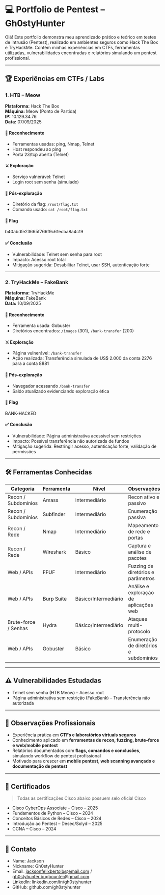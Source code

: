 # 💻 Portfolio de Pentest – Gh0styHunter

Olá! Este portfolio demonstra meu aprendizado prático e teórico em testes de intrusão (Pentest), realizado em ambientes seguros como Hack The Box e TryHackMe. Contém minhas experiências em CTFs, ferramentas utilizadas, vulnerabilidades encontradas e relatórios simulando um pentest profissional.

---

## 🏆 Experiências em CTFs / Labs

### 1. HTB – Meow
**Plataforma:** Hack The Box  
**Máquina:** Meow (Ponto de Partida)  
**IP:** 10.129.34.76  
**Data:** 07/09/2025  

#### 🔎 Reconhecimento
- Ferramentas usadas: ping, Nmap, Telnet  
- Host respondeu ao ping  
- Porta 23/tcp aberta (Telnet)  

#### ⚔️ Exploração
- Serviço vulnerável: Telnet  
- Login root sem senha (simulado)  

#### 📂 Pós-exploração
- Diretório da flag: `/root/flag.txt`  
- Comando usado: `cat /root/flag.txt`  

#### 🏅 Flag
b40abdfe23665f766f9c61ecba8a4c19  

#### ✅ Conclusão
- Vulnerabilidade: Telnet sem senha para root  
- Impacto: Acesso root total  
- Mitigação sugerida: Desabilitar Telnet, usar SSH, autenticação forte  

---

### 2. TryHackMe – FakeBank
**Plataforma:** TryHackMe  
**Máquina:** FakeBank  
**Data:** 10/09/2025  

#### 🔎 Reconhecimento
- Ferramenta usada: Gobuster  
- Diretórios encontrados: `/images` (301), `/bank-transfer` (200)  

#### ⚔️ Exploração
- Página vulnerável: `/bank-transfer`  
- Ação realizada: Transferência simulada de US$ 2.000 da conta 2276 para a conta 8881  

#### 📂 Pós-exploração
- Navegador acessando `/bank-transfer`  
- Saldo atualizado evidenciando exploração ética  

#### 🏅 Flag
BANK-HACKED  

#### ✅ Conclusão
- Vulnerabilidade: Página administrativa acessível sem restrições  
- Impacto: Possível transferência não autorizada de fundos  
- Mitigação sugerida: Restringir acesso, autenticação forte, validação de permissões  

---

## 🛠 Ferramentas Conhecidas

| Categoria | Ferramenta | Nível | Observações |
|-----------|------------|-------|------------|
| Recon / Subdomínios | Amass | Intermediário | Recon ativo e passivo |
| Recon / Subdomínios | Subfinder | Intermediário | Enumeração passiva |
| Recon / Rede | Nmap | Intermediário | Mapeamento de rede e portas |
| Recon / Rede | Wireshark | Básico | Captura e análise de pacotes |
| Web / APIs | FFUF | Intermediário | Fuzzing de diretórios e parâmetros |
| Web / APIs | Burp Suite | Básico/Intermediário | Análise e exploração de aplicações web |
| Brute-force / Senhas | Hydra | Básico/Intermediário | Ataques multi-protocolo |
| Web / APIs | Gobuster | Básico | Enumeração de diretórios e subdomínios |

---

## ⚠️ Vulnerabilidades Estudadas
- Telnet sem senha (HTB Meow) – Acesso root  
- Página administrativa sem restrição (FakeBank) – Transferência não autorizada  

---

## 📄 Observações Profissionais
- Experiência prática em **CTFs e laboratórios virtuais seguros**  
- Conhecimento aplicado em **ferramentas de recon, fuzzing, brute-force e web/mobile pentest**  
- Relatórios documentados com **flags, comandos e conclusões**, simulando workflow de pentest profissional  
- Motivado para crescer em **mobile pentest, web scanning avançado e documentação de pentest**

---

## 📜 Certificados

> Todas as certificações Cisco abaixo possuem selo oficial Cisco

- Cisco CyberOps Associate – Cisco – 2025  
- Fundamentos de Python – Cisco – 2024  
- Conceitos Básicos de Redes – Cisco – 2024  
- Introdução ao Pentest – Desec/Solyd – 2025  
- CCNA – Cisco – 2024

---

## 📌 Contato
- Name: Jackson
- Nickname: Gh0styHunter  
- Email: jacksonfelixbertolb@email.com  /  gh0styhunter.bugbounter@gmail.com
- LinkedIn: linkedin.com/in/gh0styhunter  
- GitHub: github.com/gh0styhunter
